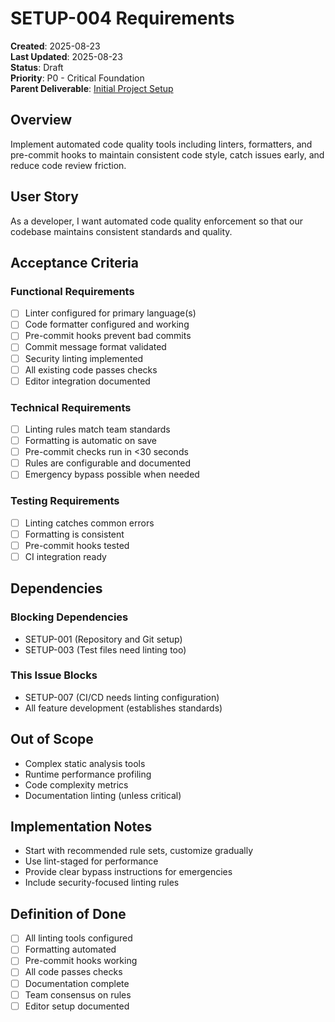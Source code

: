 # SETUP-004 Requirements

**Created**: 2025-08-23  
**Last Updated**: 2025-08-23  
**Status**: Draft  
**Priority**: P0 - Critical Foundation  
**Parent Deliverable**: [Initial Project Setup](../../../README.md)

## Overview

Implement automated code quality tools including linters, formatters, and pre-commit hooks to maintain consistent code style, catch issues early, and reduce code review friction.

## User Story

As a developer, I want automated code quality enforcement so that our codebase maintains consistent standards and quality.

## Acceptance Criteria

### Functional Requirements

- [ ] Linter configured for primary language(s)
- [ ] Code formatter configured and working
- [ ] Pre-commit hooks prevent bad commits
- [ ] Commit message format validated
- [ ] Security linting implemented
- [ ] All existing code passes checks
- [ ] Editor integration documented

### Technical Requirements

- [ ] Linting rules match team standards
- [ ] Formatting is automatic on save
- [ ] Pre-commit checks run in <30 seconds
- [ ] Rules are configurable and documented
- [ ] Emergency bypass possible when needed

### Testing Requirements

- [ ] Linting catches common errors
- [ ] Formatting is consistent
- [ ] Pre-commit hooks tested
- [ ] CI integration ready

## Dependencies

### Blocking Dependencies

- SETUP-001 (Repository and Git setup)
- SETUP-003 (Test files need linting too)

### This Issue Blocks

- SETUP-007 (CI/CD needs linting configuration)
- All feature development (establishes standards)

## Out of Scope

- Complex static analysis tools
- Runtime performance profiling
- Code complexity metrics
- Documentation linting (unless critical)

## Implementation Notes

- Start with recommended rule sets, customize gradually
- Use lint-staged for performance
- Provide clear bypass instructions for emergencies
- Include security-focused linting rules

## Definition of Done

- [ ] All linting tools configured
- [ ] Formatting automated
- [ ] Pre-commit hooks working
- [ ] All code passes checks
- [ ] Documentation complete
- [ ] Team consensus on rules
- [ ] Editor setup documented